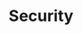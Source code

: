 ---
menu:
  sidebar:
    identifier: Seguridad
    name: Security
    weight: 300
title: Security
---